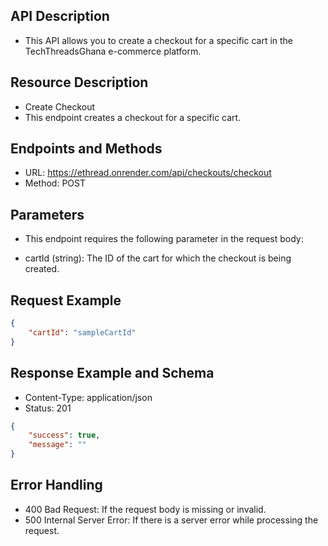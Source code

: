 ## API Description

- This API allows you to create a checkout for a specific cart in the TechThreadsGhana e-commerce platform.

## Resource Description

- Create Checkout
- This endpoint creates a checkout for a specific cart.

## Endpoints and Methods

- URL: <https://ethread.onrender.com/api/checkouts/checkout>
- Method: POST

## Parameters

- This endpoint requires the following parameter in the request body:

- cartId (string): The ID of the cart for which the checkout is being created.

## Request Example

```json
{
    "cartId": "sampleCartId"
}
```

## Response Example and Schema

- Content-Type: application/json
- Status: 201

```json
{
    "success": true,
    "message": ""
}
```

## Error Handling

- 400 Bad Request: If the request body is missing or invalid.
- 500 Internal Server Error: If there is a server error while processing the request.
